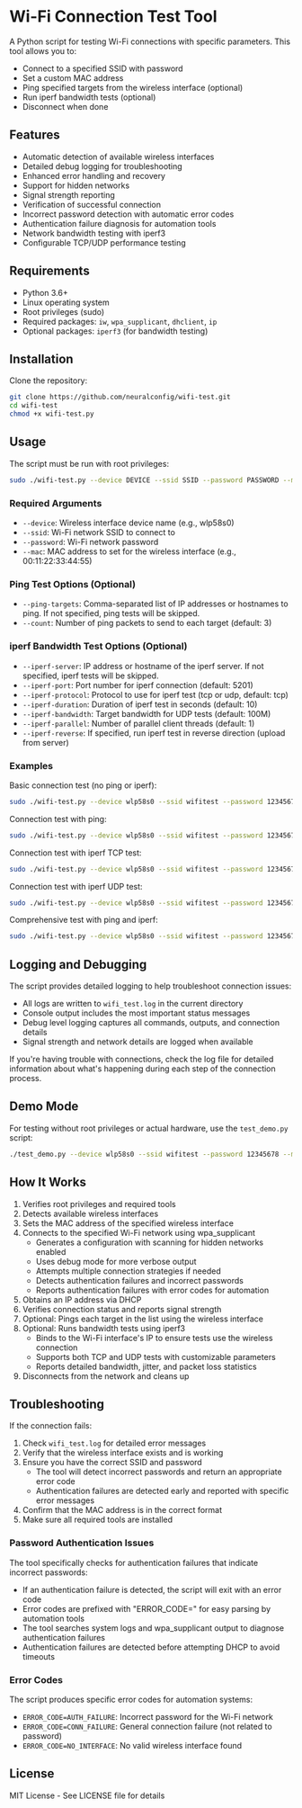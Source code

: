 # Wi-Fi Connection Test Tool

A Python script for testing Wi-Fi connections with specific parameters. This tool allows you to:

- Connect to a specified SSID with password
- Set a custom MAC address
- Ping specified targets from the wireless interface (optional)
- Run iperf bandwidth tests (optional)
- Disconnect when done

## Features

- Automatic detection of available wireless interfaces
- Detailed debug logging for troubleshooting
- Enhanced error handling and recovery
- Support for hidden networks
- Signal strength reporting
- Verification of successful connection
- Incorrect password detection with automatic error codes
- Authentication failure diagnosis for automation tools
- Network bandwidth testing with iperf3
- Configurable TCP/UDP performance testing

## Requirements

- Python 3.6+
- Linux operating system
- Root privileges (sudo)
- Required packages: `iw`, `wpa_supplicant`, `dhclient`, `ip`
- Optional packages: `iperf3` (for bandwidth testing)

## Installation

Clone the repository:

```bash
git clone https://github.com/neuralconfig/wifi-test.git
cd wifi-test
chmod +x wifi-test.py
```

## Usage

The script must be run with root privileges:

```bash
sudo ./wifi-test.py --device DEVICE --ssid SSID --password PASSWORD --mac MAC_ADDRESS [OPTIONS]
```

### Required Arguments

- `--device`: Wireless interface device name (e.g., wlp58s0)
- `--ssid`: Wi-Fi network SSID to connect to
- `--password`: Wi-Fi network password
- `--mac`: MAC address to set for the wireless interface (e.g., 00:11:22:33:44:55)

### Ping Test Options (Optional)

- `--ping-targets`: Comma-separated list of IP addresses or hostnames to ping. If not specified, ping tests will be skipped.
- `--count`: Number of ping packets to send to each target (default: 3)

### iperf Bandwidth Test Options (Optional)

- `--iperf-server`: IP address or hostname of the iperf server. If not specified, iperf tests will be skipped.
- `--iperf-port`: Port number for iperf connection (default: 5201)
- `--iperf-protocol`: Protocol to use for iperf test (tcp or udp, default: tcp)
- `--iperf-duration`: Duration of iperf test in seconds (default: 10)
- `--iperf-bandwidth`: Target bandwidth for UDP tests (default: 100M)
- `--iperf-parallel`: Number of parallel client threads (default: 1)
- `--iperf-reverse`: If specified, run iperf test in reverse direction (upload from server)

### Examples

Basic connection test (no ping or iperf):
```bash
sudo ./wifi-test.py --device wlp58s0 --ssid wifitest --password 12345678 --mac 00:11:22:33:44:55
```

Connection test with ping:
```bash
sudo ./wifi-test.py --device wlp58s0 --ssid wifitest --password 12345678 --mac 00:11:22:33:44:55 --ping-targets 192.168.37.1,192.168.37.252 --count 3
```

Connection test with iperf TCP test:
```bash
sudo ./wifi-test.py --device wlp58s0 --ssid wifitest --password 12345678 --mac 00:11:22:33:44:55 --iperf-server 192.168.37.1 --iperf-duration 30
```

Connection test with iperf UDP test:
```bash
sudo ./wifi-test.py --device wlp58s0 --ssid wifitest --password 12345678 --mac 00:11:22:33:44:55 --iperf-server 192.168.37.1 --iperf-protocol udp --iperf-bandwidth 50M
```

Comprehensive test with ping and iperf:
```bash
sudo ./wifi-test.py --device wlp58s0 --ssid wifitest --password 12345678 --mac 00:11:22:33:44:55 --ping-targets 192.168.37.1,192.168.37.252 --iperf-server 192.168.37.1 --iperf-protocol tcp --iperf-duration 20 --iperf-parallel 4
```

## Logging and Debugging

The script provides detailed logging to help troubleshoot connection issues:

- All logs are written to `wifi_test.log` in the current directory
- Console output includes the most important status messages
- Debug level logging captures all commands, outputs, and connection details
- Signal strength and network details are logged when available

If you're having trouble with connections, check the log file for detailed information about what's happening during each step of the connection process.

## Demo Mode

For testing without root privileges or actual hardware, use the `test_demo.py` script:

```bash
./test_demo.py --device wlp58s0 --ssid wifitest --password 12345678 --mac 00:11:22:33:44:55 --ping-targets 192.168.37.1,192.168.37.252 --count 3
```

## How It Works

1. Verifies root privileges and required tools
2. Detects available wireless interfaces
3. Sets the MAC address of the specified wireless interface
4. Connects to the specified Wi-Fi network using wpa_supplicant
   - Generates a configuration with scanning for hidden networks enabled
   - Uses debug mode for more verbose output
   - Attempts multiple connection strategies if needed
   - Detects authentication failures and incorrect passwords
   - Reports authentication failures with error codes for automation
5. Obtains an IP address via DHCP
6. Verifies connection status and reports signal strength
7. Optional: Pings each target in the list using the wireless interface
8. Optional: Runs bandwidth tests using iperf3
   - Binds to the Wi-Fi interface's IP to ensure tests use the wireless connection
   - Supports both TCP and UDP tests with customizable parameters
   - Reports detailed bandwidth, jitter, and packet loss statistics
9. Disconnects from the network and cleans up

## Troubleshooting

If the connection fails:

1. Check `wifi_test.log` for detailed error messages
2. Verify that the wireless interface exists and is working
3. Ensure you have the correct SSID and password
   - The tool will detect incorrect passwords and return an appropriate error code
   - Authentication failures are detected early and reported with specific error messages
4. Confirm that the MAC address is in the correct format
5. Make sure all required tools are installed

### Password Authentication Issues

The tool specifically checks for authentication failures that indicate incorrect passwords:

- If an authentication failure is detected, the script will exit with an error code
- Error codes are prefixed with "ERROR_CODE=" for easy parsing by automation tools
- The tool searches system logs and wpa_supplicant output to diagnose authentication failures
- Authentication failures are detected before attempting DHCP to avoid timeouts

### Error Codes

The script produces specific error codes for automation systems:

- `ERROR_CODE=AUTH_FAILURE`: Incorrect password for the Wi-Fi network
- `ERROR_CODE=CONN_FAILURE`: General connection failure (not related to password)
- `ERROR_CODE=NO_INTERFACE`: No valid wireless interface found

## License

MIT License - See LICENSE file for details